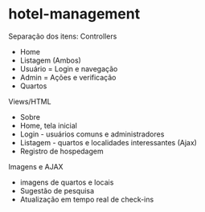 # hotel-management

Separação dos itens:
Controllers
- Home
- Listagem (Ambos)
- Usuário = Login e navegação
- Admin = Ações e verificação
- Quartos

Views/HTML
 - Sobre
 - Home, tela inicial
 - Login - usuários comuns e administradores
 - Listagem - quartos e localidades interessantes (Ajax)
 - Registro de hospedagem

Imagens e AJAX
 - imagens de quartos e locais
 - Sugestão de pesquisa
 - Atualização em tempo real de check-ins